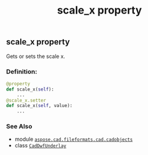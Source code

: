 ﻿---
title: scale_x property
second_title: Aspose.CAD for Python via .NET API References
description: 
type: docs
weight: 410
url: /aspose.cad.fileformats.cad.cadobjects/caddwfunderlay/scale_x/
is_root: false
---

## scale_x property


Gets or sets the scale x.
### Definition:
```python
@property
def scale_x(self):
    ...
@scale_x.setter
def scale_x(self, value):
    ...
```

### See Also
* module [`aspose.cad.fileformats.cad.cadobjects`](../../)
* class [`CadDwfUnderlay`](/cad/python-net/aspose.cad.fileformats.cad.cadobjects/caddwfunderlay)

